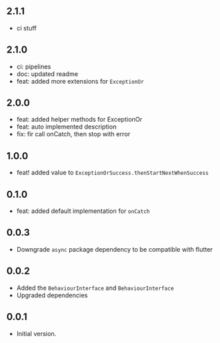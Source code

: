 ## 2.1.1

* ci stuff

## 2.1.0

* ci: pipelines
* doc: updated readme
* feat: added more extensions for `ExceptionOr`

## 2.0.0

* feat: added helper methods for ExceptionOr
* feat: auto implemented description
* fix: fir call onCatch, then stop with error

## 1.0.0

* feat! added value to `ExceptionOrSuccess.thenStartNextWhenSuccess`

## 0.1.0

* feat: added default implementation for `onCatch`

## 0.0.3

* Downgrade `async` package dependency to be compatible with flutter

## 0.0.2

* Added the `BehaviourInterface` and `BehaviourInterface`
* Upgraded dependencies

## 0.0.1

* Initial version.
